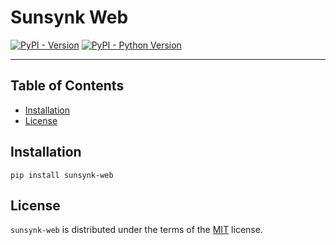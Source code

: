 # Sunsynk Web

[![PyPI - Version](https://img.shields.io/pypi/v/sunsynk-web.svg)](https://pypi.org/project/sunsynk-web)
[![PyPI - Python Version](https://img.shields.io/pypi/pyversions/sunsynk-web.svg)](https://pypi.org/project/sunsynk-web)

-----

## Table of Contents

- [Installation](#installation)
- [License](#license)

## Installation

```console
pip install sunsynk-web
```

## License

`sunsynk-web` is distributed under the terms of the [MIT](https://spdx.org/licenses/MIT.html) license.
